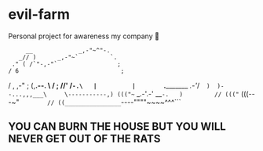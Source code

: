 # evil-farm
Personal project for awareness my company 👹

         __             _,-"~^"-.
       _// )      _,-"~`         `.
     ." ( /`"-,-"`                 ;
    / 6                             ;
   /           ,             ,-"     ;
  (,__.--.      \           /        ;
   //'   /`-.\   |          |        `._________
     _.-'_/`  )  )--...,,,___\     \-----------,)
   ((("~` _.-'.-'           __`-.   )         //
        ((("`             (((---~"`         //
                                            ((________________
                                            `----""""~~~~^^^```

## YOU CAN BURN THE HOUSE BUT YOU WILL NEVER GET OUT OF THE RATS

